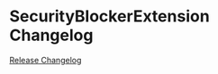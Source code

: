 # SecurityBlockerExtension Changelog

[Release Changelog](https://github.com/spryker/security-blocker-extension/releases)
